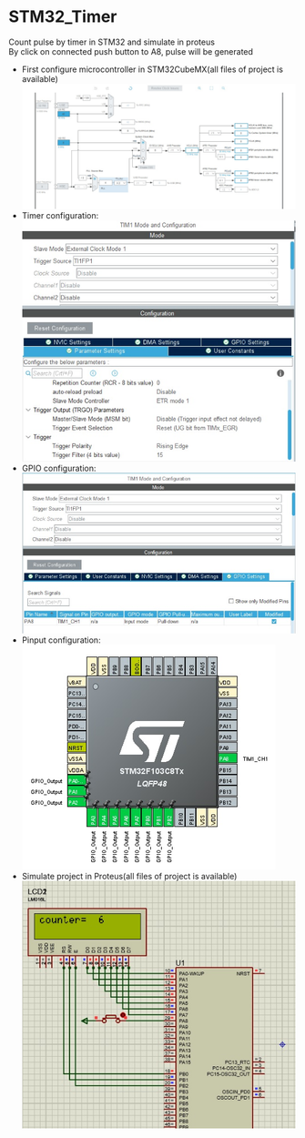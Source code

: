 # STM32_Timer
 Count pulse by timer in STM32 and simulate in proteus</br>
    By click on connected push button to A8, pulse will be generated</br>
 * First configure microcontroller in STM32CubeMX(all files of project is available)</br>
 ![STM32CubeMX clock configuration image](/images/clock.jpg)</br>
 * Timer configuration:</br>
 ![STM32CubeMX timer configuration image](/images/Timer_config.jpg)</br>
 * GPIO configuration:</br>
 ![STM32CubeMX GPIO configuration image](/images/Timer_config_2.jpg)</br>
 * Pinput configuration:</br>
 ![STM32CubeMX pinout configuration image](/images/pinout.jpg)</br>
 * Simulate project in Proteus(all files of project is available)</br>
 ![Proteus image](/images/simulate.jpg)</br>
